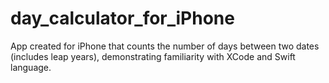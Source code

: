 # day_calculator_for_iPhone
App created for iPhone that counts the number of days between two dates (includes leap years), demonstrating familiarity with XCode and Swift language.
